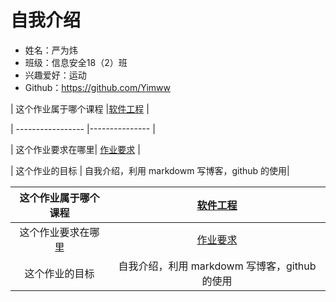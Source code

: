 # 自我介绍
* 姓名：严为炜
* 班级：信息安全18（2）班
* 兴趣爱好：运动
* Github：https://github.com/Yimww

| 这个作业属于哪个课程 |[软件工程](https://edu.cnblogs.com/campus/gdgy/informationsecurity1812) |

| ----------------- |--------------- |

| 这个作业要求在哪里| [作业要求](https://edu.cnblogs.com/campus/gdgy/informationsecurity1812/homework/11156) |

| 这个作业的目标 | 自我介绍，利用 markdowm 写博客，github 的使用|  



| 这个作业属于哪个课程 | [软件工程](https://edu.cnblogs.com/campus/gdgy/informationsecurity1812) | 
| :----:| :----: | 
| 这个作业要求在哪里 | [作业要求](https://edu.cnblogs.com/campus/gdgy/informationsecurity1812/homework/11156) | 
| 这个作业的目标 | 自我介绍，利用 markdowm 写博客，github 的使用 | 
